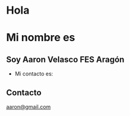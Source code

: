 # Hola 
# Mi nombre es
## Soy Aaron Velasco FES Aragón

* Mi contacto es:



## Contacto
aaron@gmail.com

